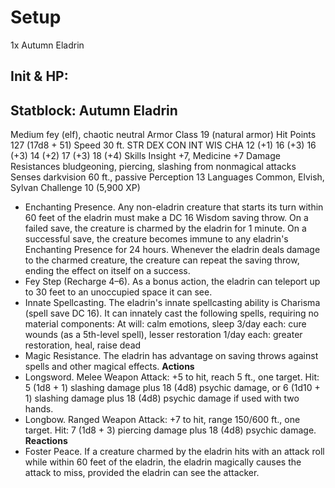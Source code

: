 # Setup
1x Autumn Eladrin

## Init & HP: 



## Statblock: Autumn Eladrin
Medium fey (elf), chaotic neutral
Armor Class 19 (natural armor)
Hit Points 127 (17d8 + 51)
Speed 30 ft.
STR		DEX		CON		INT		WIS		CHA
12 (+1)	16 (+3)	16 (+3)	14 (+2)	17 (+3)	18 (+4)
Skills Insight +7, Medicine +7
Damage Resistances bludgeoning, piercing, slashing from nonmagical attacks
Senses darkvision 60 ft., passive Perception 13
Languages Common, Elvish, Sylvan
Challenge 10 (5,900 XP)
 - Enchanting Presence. Any non-eladrin creature that starts its turn within 60 feet of the eladrin must make a DC 16 Wisdom saving throw. On a failed save, the creature is charmed by the eladrin for 1 minute. On a successful save, the creature becomes immune to any eladrin's Enchanting Presence for 24 hours. Whenever the eladrin deals damage to the charmed creature, the creature can repeat the saving throw, ending the effect on itself on a success.
 - Fey Step (Recharge 4–6). As a bonus action, the eladrin can teleport up to 30 feet to an unoccupied space it can see.
 - Innate Spellcasting. The eladrin's innate spellcasting ability is Charisma (spell save DC 16). It can innately cast the following spells, requiring no material components:
At will: calm emotions, sleep
3/day each: cure wounds (as a 5th-level spell), lesser restoration
1/day each: greater restoration, heal, raise dead
 - Magic Resistance. The eladrin has advantage on saving throws against spells and other magical effects.
**Actions**
 - Longsword. Melee Weapon Attack: +5 to hit, reach 5 ft., one target. Hit: 5 (1d8 + 1) slashing damage plus 18 (4d8) psychic damage, or 6 (1d10 + 1) slashing damage plus 18 (4d8) psychic damage if used with two hands.
 - Longbow. Ranged Weapon Attack: +7 to hit, range 150/600 ft., one target. Hit: 7 (1d8 + 3) piercing damage plus 18 (4d8) psychic damage.
**Reactions**
 - Foster Peace. If a creature charmed by the eladrin hits with an attack roll while within 60 feet of the eladrin, the eladrin magically causes the attack to miss, provided the eladrin can see the attacker.